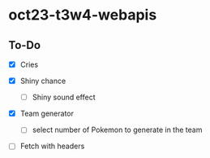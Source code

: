 # oct23-t3w4-webapis

<!-- What is this project -->


<!-- What does this project use -->


<!-- Screenshots and/or deployment URL -->



## To-Do 

- [x] Cries
- [x] Shiny chance
	- [ ] Shiny sound effect
- [x] Team generator
	- [ ] select number of Pokemon to generate in the team 

- [ ] Fetch with headers 


